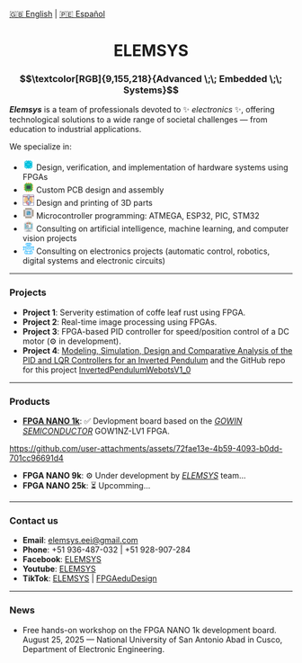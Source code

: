 [🇬🇧 English](README.md) | [🇵🇪 Español](README.es.md)

<h1 align="center">ELEMSYS</h1>
<h3 align="center">
$$\textcolor[RGB]{9,155,218}{Advanced \;\; Embedded \;\; Systems}$$
</h3>

**_Elemsys_** is a team of professionals devoted to ✨ _electronics_ ✨, offering technological solutions to a wide range of societal challenges — from education to industrial applications.

We specialize in:

- <img src="icons/fpga.svg" alt="FPGA Icon" width="20" height="20" /> Design, verification, and implementation of hardware systems using FPGAs
- <img src="icons/electronics-186.svg" alt="PCB Icon" width="20" height="20" /> Custom PCB design and assembly
- <img src="icons/3d-printing-1.svg" alt="3D Icon" width="20" height="20" /> Design and printing of 3D parts
- <img src="icons/electronics-5.svg" alt="MCU Icon" width="20" height="20" /> Microcontroller programming: ATMEGA, ESP32, PIC, STM32
- <img src="icons/brain-machine-interface.svg" alt="AI Icon" width="20" height="20" /> Consulting on artificial intelligence, machine learning, and computer vision projects
- <img src="icons/robot-25.svg" alt="Robot Icon" width="20" height="20" /> Consulting on electronics projects (automatic control, robotics, digital systems and electronic circuits)
---

### Projects

- **Project 1**: Serverity estimation of coffe leaf rust using FPGA.
- **Project 2**: Real-time image processing using FPGAs.
- **Project 3**: FPGA-based PID controller for speed/position control of a DC motor (⚙️ in development).
- **Project 4**: [Modeling, Simulation, Design and Comparative Analysis of the PID and LQR Controllers for an Inverted Pendulum](https://ieeexplore.ieee.org/document/10833454) and the GitHub repo for this project [InvertedPendulumWebotsV1_0](https://github.com/elemsys/InvertedPendulumWebotsV1_0)

---

### Products

- [**FPGA NANO 1k**](https://github.com/elemsys/FPGA-NANO-1K/tree/main): ✅ Devlopment board based on the [*GOWIN SEMICONDUCTOR*](https://gowinsemi.com/en/) GOW1NZ-LV1 FPGA.


https://github.com/user-attachments/assets/72fae13e-4b59-4093-b0dd-701cc96691d4


- **FPGA NANO 9k**: ⚙️ Under development by [*ELEMSYS*](https://github.com/elemsys) team...
- **FPGA NANO 25k**: ⏳ Upcomming...

---

### Contact us

- **Email**: elemsys.eei@gmail.com
- **Phone**: +51 936-487-032 | +51 928-907-284
- **Facebook**: [ELEMSYS](https://www.facebook.com/elemsys.eei)
- **Youtube**: [ELEMSYS](https://www.youtube.com/@elemsys)
- **TikTok**: [ELEMSYS](https://www.tiktok.com/@elemsys.eei) | [FPGAeduDesign](https://www.tiktok.com/@fpgaedudesign)
---

### News

- Free hands-on workshop on the FPGA NANO 1k development board. August 25, 2025 — National University of San Antonio Abad in Cusco, Department of Electronic Engineering.
